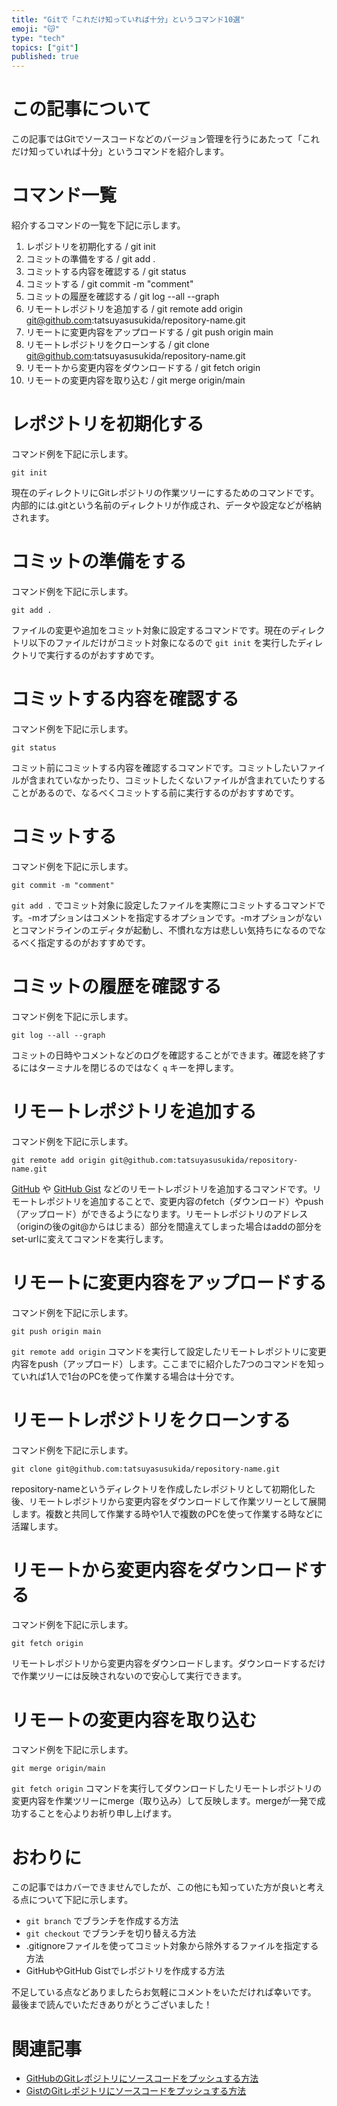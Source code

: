 ```yaml
---
title: "Gitで「これだけ知っていれば十分」というコマンド10選"
emoji: "😽"
type: "tech"
topics: ["git"]
published: true
---
```




# この記事について

この記事ではGitでソースコードなどのバージョン管理を行うにあたって「これだけ知っていれば十分」というコマンドを紹介します。



# コマンド一覧

紹介するコマンドの一覧を下記に示します。

1. レポジトリを初期化する / git init
2. コミットの準備をする / git add .
3. コミットする内容を確認する / git status
4. コミットする / git commit -m "comment"
5. コミットの履歴を確認する / git log --all --graph
6. リモートレポジトリを追加する / git remote add origin git@github.com:tatsuyasusukida/repository-name.git
7. リモートに変更内容をアップロードする / git push origin main
8. リモートレポジトリをクローンする / git clone git@github.com:tatsuyasusukida/repository-name.git
9. リモートから変更内容をダウンロードする / git fetch origin
10. リモートの変更内容を取り込む / git merge origin/main



# レポジトリを初期化する

コマンド例を下記に示します。

```shell
git init
```

現在のディレクトリにGitレポジトリの作業ツリーにするためのコマンドです。内部的には.gitという名前のディレクトリが作成され、データや設定などが格納されます。



# コミットの準備をする

コマンド例を下記に示します。

```shell
git add .
```

ファイルの変更や追加をコミット対象に設定するコマンドです。現在のディレクトリ以下のファイルだけがコミット対象になるので `git init` を実行したディレクトリで実行するのがおすすめです。



# コミットする内容を確認する

コマンド例を下記に示します。

```shell
git status
```

コミット前にコミットする内容を確認するコマンドです。コミットしたいファイルが含まれていなかったり、コミットしたくないファイルが含まれていたりすることがあるので、なるべくコミットする前に実行するのがおすすめです。



# コミットする

コマンド例を下記に示します。

```shell
git commit -m "comment"
```

`git add .` でコミット対象に設定したファイルを実際にコミットするコマンドです。-mオプションはコメントを指定するオプションです。-mオプションがないとコマンドラインのエディタが起動し、不慣れな方は悲しい気持ちになるのでなるべく指定するのがおすすめです。



# コミットの履歴を確認する

コマンド例を下記に示します。

```shell
git log --all --graph
```

コミットの日時やコメントなどのログを確認することができます。確認を終了するにはターミナルを閉じるのではなく `q` キーを押します。



# リモートレポジトリを追加する

コマンド例を下記に示します。

```shell
git remote add origin git@github.com:tatsuyasusukida/repository-name.git
```

[GitHub](https://github.com/) や [GitHub Gist](https://gist.github.com/) などのリモートレポジトリを追加するコマンドです。リモートレポジトリを追加することで、変更内容のfetch（ダウンロード）やpush（アップロード）ができるようになります。リモートレポジトリのアドレス（originの後のgit@からはじまる）部分を間違えてしまった場合はaddの部分をset-urlに変えてコマンドを実行します。



# リモートに変更内容をアップロードする

コマンド例を下記に示します。

```shell
git push origin main
```

`git remote add origin` コマンドを実行して設定したリモートレポジトリに変更内容をpush（アップロード）します。ここまでに紹介した7つのコマンドを知っていれば1人で1台のPCを使って作業する場合は十分です。




# リモートレポジトリをクローンする

コマンド例を下記に示します。

```shell
git clone git@github.com:tatsuyasusukida/repository-name.git
```

repository-nameというディレクトリを作成したレポジトリとして初期化した後、リモートレポジトリから変更内容をダウンロードして作業ツリーとして展開します。複数と共同して作業する時や1人で複数のPCを使って作業する時などに活躍します。



# リモートから変更内容をダウンロードする

コマンド例を下記に示します。

```shell
git fetch origin
```

リモートレポジトリから変更内容をダウンロードします。ダウンロードするだけで作業ツリーには反映されないので安心して実行できます。



# リモートの変更内容を取り込む

コマンド例を下記に示します。

```shell
git merge origin/main
```

`git fetch origin` コマンドを実行してダウンロードしたリモートレポジトリの変更内容を作業ツリーにmerge（取り込み）して反映します。mergeが一発で成功することを心よりお祈り申し上げます。



# おわりに

この記事ではカバーできませんでしたが、この他にも知っていた方が良いと考える点について下記に示します。

- `git branch` でブランチを作成する方法
- `git checkout` でブランチを切り替える方法
- .gitignoreファイルを使ってコミット対象から除外するファイルを指定する方法
- GitHubやGitHub Gistでレポジトリを作成する方法

不足している点などありましたらお気軽にコメントをいただければ幸いです。
最後まで読んでいただきありがとうございました！



# 関連記事

- [GitHubのGitレポジトリにソースコードをプッシュする方法](https://zenn.dev/tatsuyasusukida/articles/github-git-push)
- [GistのGitレポジトリにソースコードをプッシュする方法](https://zenn.dev/tatsuyasusukida/articles/github-gist-push)
